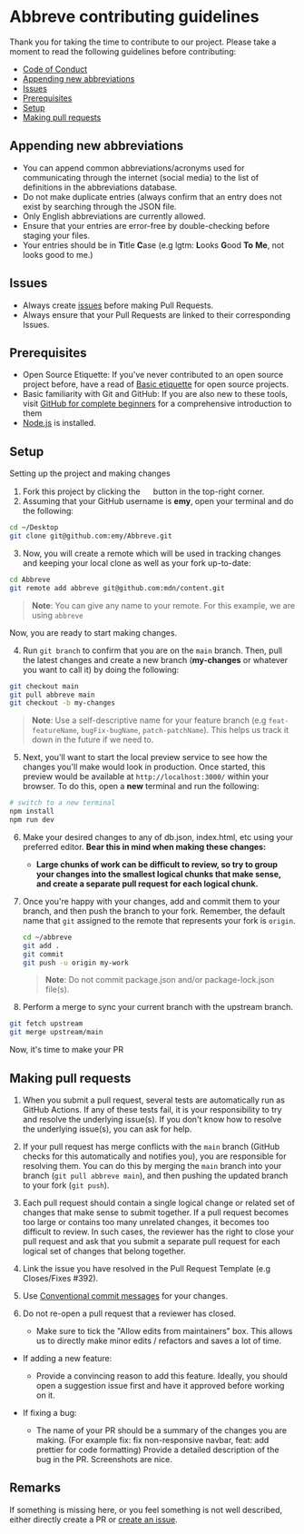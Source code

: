 # Abbreve contributing guidelines

Thank you for taking the time to contribute to our project. Please take a moment to read the following guidelines before contributing:

- [Code of Conduct](https://github.com/Njong392/Abbreve/blob/structure/CODE_OF_CONDUCT.md)
- [Appending new abbreviations](#appending-new-abbreviations)
- [Issues](#issues)
- [Prerequisites](#prerequisites)
- [Setup](#setup)
- [Making pull requests](#making-pull-requests)


## Appending new abbreviations

- You can append common abbreviations/acronyms used for communicating through the internet (social media) to the list of definitions in the abbreviations database.
- Do not make duplicate entries (always confirm that an entry does not exist by searching through the JSON file.
- Only English abbreviations are currently allowed.
- Ensure that your entries are error-free by double-checking before staging your files.
- Your entries should be in **T**itle **C**ase (e.g lgtm: **L**ooks **G**ood **To** **Me**, not looks good to me.)

## Issues

- Always create [issues](https://github.com/Njong392/Abbreve/issues) before making Pull Requests.
- Always ensure that your Pull Requests are linked to their corresponding Issues.

## Prerequisites

- Open Source Etiquette: If you've never contributed to an open source project before, have a read of [Basic etiquette](https://developer.mozilla.org/en-US/docs/MDN/Contribute/GitHub_beginners) for open source projects.
- Basic familiarity with Git and GitHub: If you are also new to these tools, visit [GitHub for complete beginners](https://developer.mozilla.org/en-US/docs/MDN/Contribute/GitHub_beginners) for a comprehensive introduction to them
- [Node.js](https://nodejs.org/) is installed.

## Setup

Setting up the project and making changes

1. Fork this project by clicking the <a href="https://github.com/Njong392/Abbreve/fork"><img src="https://i.imgur.com/G4z1kEe.png" height="15px" width="15px"></a> button in the top-right corner.
2. Assuming that your GitHub username is **emy**, open your terminal and do the following:

```sh
cd ~/Desktop
git clone git@github.com:emy/Abbreve.git 
```

3. Now, you will create a remote which will be used in tracking changes and keeping your local clone as well as your fork up-to-date:

```sh
cd Abbreve
git remote add abbreve git@github.com:mdn/content.git
```

> **Note**:  You can give any name to your remote. For this example, we are using `abbreve`

Now, you are ready to start making changes.

4. Run `git branch` to confirm that you are on the `main` branch. Then,
pull the latest changes and create a new branch (**my-changes** or whatever you want to call it) by doing the following:

```sh
git checkout main
git pull abbreve main
git checkout -b my-changes
```

> **Note**: Use a self-descriptive name for your feature branch (e.g `feat-featureName`, `bugFix-bugName`, `patch-patchName`). This helps us track it down in the future if we need to.

5. Next, you'll want to start the local preview service to see how the changes you'll make would look in production. Once started, this preview would be available at `http://localhost:3000/` within your browser. To do this, open a **new** terminal and run the following:

```sh
# switch to a new terminal
npm install
npm run dev
```

6. Make your desired changes to any of db.json, index.html, etc using your preferred editor. **Bear this in mind when making these changes:**
    - **Large chunks of work can be difficult to review, so try to group your changes into the smallest logical chunks that make sense, and create a separate pull request for each logical chunk.**

7. Once you're happy with your changes, add and commit them to your branch,
and then push the branch to your fork. Remember, the default name that
`git` assigned to the remote that represents your fork is `origin`.

    ```sh
    cd ~/abbreve
    git add .
    git commit
    git push -u origin my-work
    ```

    > **Note**: Do not commit package.json and/or package-lock.json file(s).

8. Perform a merge to sync your current branch with the upstream branch.

 ```bash
git fetch upstream
git merge upstream/main
```

Now, it's time to make your PR

## Making pull requests

1. When you submit a pull request, several tests are automatically run
   as GitHub Actions. If
   any of these tests fail, it is your responsibility to try and
   resolve the underlying issue(s). If you don't know how to resolve the
   underlying issue(s), you can ask for help.

2. If your pull request has merge conflicts with the `main` branch (GitHub
   checks for this automatically and notifies you), you are responsible for
   resolving them. You can do this by merging the `main` branch into your
   branch (`git pull abbreve main`), and then pushing the updated branch to
   your fork (`git push`).

3. Each pull request should contain a single logical change or related set
   of changes that make sense to submit together. If a pull request becomes
   too large or contains too many unrelated changes, it becomes too difficult
   to review. In such cases, the reviewer has the right
   to close your pull request and ask that you submit a separate pull request
   for each logical set of changes that belong together.

4. Link the issue you have resolved in the Pull Request Template (e.g Closes/Fixes #392).
5. Use [Conventional commit messages](https://www.conventionalcommits.org/en/v1.0.0/) for your changes.
6. Do not re-open a pull request that a reviewer has closed.
    - Make sure to tick the "Allow edits from maintainers" box. This allows us to directly make minor edits / refactors and saves a lot of time.

- If adding a new feature:
  - Provide a convincing reason to add this feature. Ideally, you should open a suggestion issue first and have it approved before working on it.
  
- If fixing a bug:
  - The name of your PR should be a summary of the changes you are making. (For example fix: fix non-responsive navbar, feat: add prettier for code formatting)
  Provide a detailed description of the bug in the PR. Screenshots are nice.
  

## Remarks

If something is missing here, or you feel something is not well described, either directly create a PR or [create an issue](https://github.com/Njong392/Abbreve/issues).
